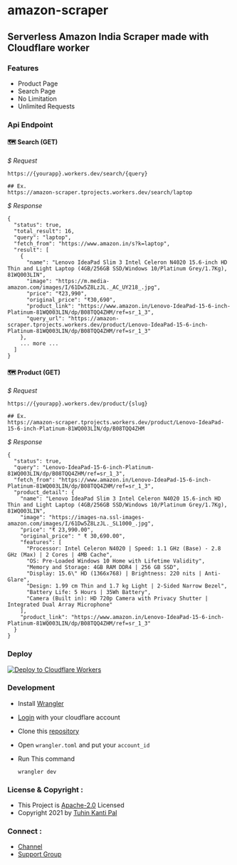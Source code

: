 # amazon-scraper
## Serverless Amazon India Scraper made with Cloudflare worker

### Features

- Product Page
- Search Page
- No Limitation
- Unlimited Requests

### Api Endpoint

#### 🗺 **Search (GET)**

*$ Request*

```
https://{yourapp}.workers.dev/search/{query}

## Ex.
https://amazon-scraper.tprojects.workers.dev/search/laptop
```
*$ Response*

```
{
  "status": true,
  "total_result": 16,
  "query": "laptop",
  "fetch_from": "https://www.amazon.in/s?k=laptop",
  "result": [
    {
      "name": "Lenovo IdeaPad Slim 3 Intel Celeron N4020 15.6-inch HD Thin and Light Laptop (4GB/256GB SSD/Windows 10/Platinum Grey/1.7Kg), 81WQ003LIN",
      "image": "https://m.media-amazon.com/images/I/61Dw5Z8LzJL._AC_UY218_.jpg",
      "price": "₹23,990",
      "original_price": "₹30,690",
      "product_link": "https://www.amazon.in/Lenovo-IdeaPad-15-6-inch-Platinum-81WQ003LIN/dp/B08TQQ4ZHM/ref=sr_1_3",
      "query_url": "https://amazon-scraper.tprojects.workers.dev/product/Lenovo-IdeaPad-15-6-inch-Platinum-81WQ003LIN/dp/B08TQQ4ZHM/ref=sr_1_3"
    },
    ... more ...
  ]
}
```

#### 🗺 **Product (GET)**

*$ Request*

```
https://{yourapp}.workers.dev/product/{slug}

## Ex.
https://amazon-scraper.tprojects.workers.dev/product/Lenovo-IdeaPad-15-6-inch-Platinum-81WQ003LIN/dp/B08TQQ4ZHM
```

*$ Response*

```
{
  "status": true,
  "query": "Lenovo-IdeaPad-15-6-inch-Platinum-81WQ003LIN/dp/B08TQQ4ZHM/ref=sr_1_3",
  "fetch_from": "https://www.amazon.in/Lenovo-IdeaPad-15-6-inch-Platinum-81WQ003LIN/dp/B08TQQ4ZHM/ref=sr_1_3",
  "product_detail": {
    "name": "Lenovo IdeaPad Slim 3 Intel Celeron N4020 15.6-inch HD Thin and Light Laptop (4GB/256GB SSD/Windows 10/Platinum Grey/1.7Kg), 81WQ003LIN",
    "image": "https://images-na.ssl-images-amazon.com/images/I/61Dw5Z8LzJL._SL1000_.jpg",
    "price": "₹ 23,990.00",
    "original_price": " ₹ 30,690.00",
    "features": [
      "Processor: Intel Celeron N4020 | Speed: 1.1 GHz (Base) - 2.8 GHz (Max) | 2 Cores | 4MB Cache",
      "OS: Pre-Loaded Windows 10 Home with Lifetime Validity",
      "Memory and Storage: 4GB RAM DDR4 | 256 GB SSD",
      "Display: 15.6\" HD (1366x768) | Brightness: 220 nits | Anti-Glare",
      "Design: 1.99 cm Thin and 1.7 kg Light | 2-Sided Narrow Bezel",
      "Battery Life: 5 Hours | 35Wh Battery",
      "Camera (Built in): HD 720p Camera with Privacy Shutter | Integrated Dual Array Microphone"
    ],
    "product_link": "https://www.amazon.in/Lenovo-IdeaPad-15-6-inch-Platinum-81WQ003LIN/dp/B08TQQ4ZHM/ref=sr_1_3"
  }
}
```

### Deploy

[![Deploy to Cloudflare Workers](https://deploy.workers.cloudflare.com/button)](https://deploy.workers.cloudflare.com/?url=https://github.com/cachecleanerjeet/amazon-scraper)

### Development

- Install [Wrangler](https://developers.cloudflare.com/workers/cli-wrangler/install-update)
- [Login](https://developers.cloudflare.com/workers/cli-wrangler/authentication) with your cloudflare account
- Clone this [repository](https://github.com/cachecleanerjeet/amazon-scraper)
- Open `wrangler.toml` and put your `account_id`
- Run This command 

    ```
    wrangler dev
    ```

### License & Copyright :
- This Project is [Apache-2.0](https://github.com/cachecleanerjeet/amazon-scraper/blob/main/LICENSE) Licensed
- Copyright 2021 by [Tuhin Kanti Pal](https://github.com/cachecleanerjeet)

### Connect :
- [Channel](https://telegram.dog/tprojects)
- [Support Group](https://telegram.dog/t_projects)
